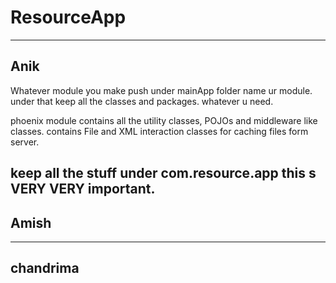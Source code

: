 # ResourceApp

----------------------
Anik 
----------------------
Whatever module you make push under mainApp folder 
name ur module. under that keep all the classes and packages. whatever u need.


phoenix module contains all the utility classes, POJOs and middleware like classes.
contains File and XML interaction classes for caching files form server.


keep all the stuff under com.resource.app
this s VERY VERY important. 
-------------------------------
Amish
-----------------------------


--------------------------
chandrima
--------------------------

